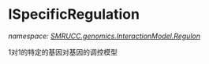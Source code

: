 ﻿# ISpecificRegulation
_namespace: [SMRUCC.genomics.InteractionModel.Regulon](./index.md)_

1对1的特定的基因对基因的调控模型





